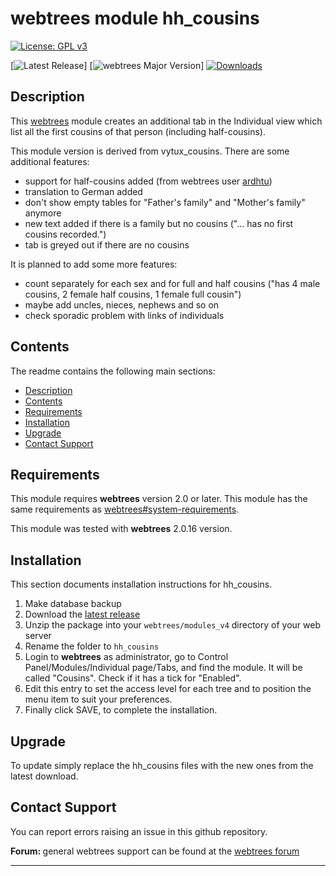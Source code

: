 # webtrees module hh_cousins

[![License: GPL v3](https://img.shields.io/badge/License-GPL%20v3-blue.svg)](http://www.gnu.org/licenses/gpl-3.0)

[![Latest Release](https://img.shields.io/github/v/release/hartenthaler/hh_cousins)]
[![webtrees Major Version](https://img.shields.io/badge/webtrees-v2.x-green)]
[![Downloads](https://img.shields.io/github/downloads/hartenthaler/hh_cousins/2.0.16.4/total)]()

<a name="Description"></a>

## Description

This [webtrees](https://www.webtrees.net) module creates an additional tab in the Individual view which list all the first cousins of that person (including half-cousins).

This module version is derived from vytux_cousins. There are some additional features:
* support for half-cousins added (from webtrees user [ardhtu](https://www.webtrees.net/index.php/en/forum/2-open-discussion/35751-vytux-cousins-children-of-half-sibblings-will-not-be-recognized-as-cousins#85279))
* translation to German added
* don't show empty tables for "Father's family" and "Mother's family" anymore
* new text added if there is a family but no cousins ("... has no first cousins recorded.")
* tab is greyed out if there are no cousins

It is planned to add some more features:
* count separately for each sex and for full and half cousins ("has 4 male cousins, 2 female half cousins, 1 female full cousin")
* maybe add uncles, nieces, nephews and so on
* check sporadic problem with links of individuals

<a name="Contents"></a>

## Contents

The readme contains the following main sections:

*   [Description](#Description)
*   [Contents](#Contents)
*   [Requirements](#Requirements)
*   [Installation](#Installation)
*   [Upgrade](#upgrade)
*   [Contact Support](#Support)

<a name="Requirements"></a>

## Requirements

This module requires **webtrees** version 2.0 or later.
This module has the same requirements as [webtrees#system-requirements](https://github.com/fisharebest/webtrees#system-requirements).

This module was tested with **webtrees** 2.0.16 version.

<a name="Installation"></a>

## Installation

This section documents installation instructions for hh_cousins.

1. Make database backup
1. Download the [latest release](https://github.com/hartenthaler/hh_cousins/releases/latest)
1. Unzip the package into your `webtrees/modules_v4` directory of your web server
1. Rename the folder to `hh_cousins`
1. Login to **webtrees** as administrator, go to <span class="pointer">Control Panel/Modules/Individual page/Tabs</span>, and find the module. It will be called "Cousins". Check if it has a tick for "Enabled".
1. Edit this entry to set the access level for each tree and to position the menu item to suit your preferences.
1. Finally click SAVE, to complete the installation.

<a name="upgrade"></a>

## Upgrade

To update simply replace the hh_cousins files with the new ones from the latest download.

<a name="Support"></a>

## Contact Support

You can report errors raising an issue in this github repository.

<span style="font-weight: bold;">Forum: </span>general webtrees support can be found at the [webtrees forum](http://www.webtrees.net/)

* * *
